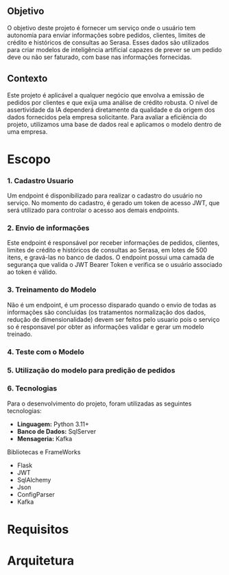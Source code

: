 ## Objetivo
  O objetivo deste projeto é fornecer um serviço onde o usuário tem autonomia para enviar informações sobre pedidos, clientes, limites de crédito e históricos de consultas ao Serasa. Esses dados são utilizados para criar modelos de inteligência artificial capazes de prever se um pedido deve ou não ser faturado, com base nas informações fornecidas.

## Contexto
  Este projeto é aplicável a qualquer negócio que envolva a emissão de pedidos por clientes e que exija uma análise de crédito robusta. O nível de assertividade da IA dependerá diretamente da qualidade e da origem dos dados fornecidos pela empresa solicitante. Para avaliar a eficiência do projeto, utilizamos uma base de dados real e aplicamos o modelo dentro de uma empresa.
  
# Escopo
### **1. Cadastro Usuario**  
Um endpoint é disponibilizado para realizar o cadastro do usuário no serviço. No momento do cadastro, é gerado um token de acesso JWT, que será utilizado para controlar o acesso aos demais endpoints.

### **2. Envio de informações**  
Este endpoint é responsável por receber informações de pedidos, clientes, limites de crédito e históricos de consultas ao Serasa, em lotes de 500 itens, e gravá-las no banco de dados. O endpoint possui uma camada de segurança que valida o JWT Bearer Token e verifica se o usuário associado ao token é válido.

### **3. Treinamento do Modelo**  
Não é um endpoint, é um processo disparado quando o envio de todas as informações são concluidas (os tratamentos normalização dos dados, redução de dimensionalidade) devem ser feitos pelo usuario pois o serviço so é responsavel por obter as informações validar e gerar um modelo treinado.

### **4. Teste com o Modelo**  


### **5. Utilização do modelo para predição de pedidos**  

### **6. Tecnologias**  
Para o desenvolvimento do projeto, foram utilizadas as seguintes tecnologias:
  * **Linguagem:** Python 3.11+
  * **Banco de Dados:** SqlServer
  * **Mensageria:** Kafka
    
Bibliotecas e FrameWorks
  * Flask
  * JWT
  * SqlAlchemy
  * Json
  * ConfigParser
  * Kafka

# Requisitos

# Arquitetura

